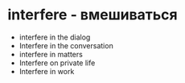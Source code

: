 # interfere - вмешиваться




- interfere in the dialog
- Interfere in the conversation
- interfere in matters
- Interfere on private life
- Interfere in work